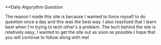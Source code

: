 
**Daily Algorythm Question

  The reason I made this site is because I wanted to force myself to do question once a day and this was the best way. I also reazlized that I learn best when I'm trying to tech other's a problem. The tech behind the site is relatively easy, I wanted to get the site out as soon as possible.I hope that you will continue to follow along with me!
  
  
